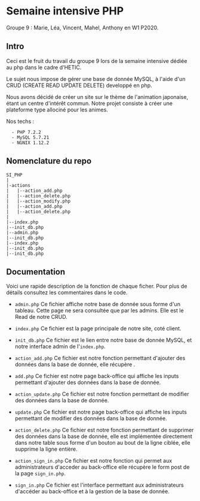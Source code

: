 # Semaine intensive PHP
  Groupe 9 : Marie, Léa, Vincent, Mahel, Anthony en W1 P2020.


## Intro

  Ceci est le fruit du travail du groupe 9 lors de la semaine intensive dédiée au php dans le cadre d'HETIC.

  Le sujet nous impose de gérer une base de donnée MySQL, à l'aide d'un CRUD (CREATE READ UPDATE DELETE) developpé en php.

  Nous avons décidé de créer un site sur le thème de l'animation japonaise, étant un centre d'intérêt commun. Notre projet consiste à créer une plateforme type allociné pour les animes.

  Nos techs :
  
      - PHP 7.2.2
      - MySQL 5.7.21
      - NGNIX 1.12.2


## Nomenclature du repo

  ```
  SI_PHP
  |
  |-actions
  |   |--action_add.php
  |   |--action_delete.php
  |   |--action_modify.php
  |   |--action_add.php
  |   |--action_delete.php
  |   
  |--index.php
  |--init_db.php
  |--admin.php
  |--init_db.php
  |--index.php
  |--init_db.php
  |--init_db.php
  ```


## Documentation

  Voici une rapide description de la fonction de chaque ficher. Pour plus de détails consultez les commentaires dans le code.

  - ```admin.php```
      Ce fichier affiche notre base de donnée sous forme d'un tableau. Cette page ne sera consultée que par les admins. Elle est le Read de notre CRUD.
      
  - ```index.php```
      Ce fichier est la page principale de notre site, coté client.
      
  - ```init_db.php```
      Ce fichier est le lien entre notre base de donnée MySQL, et notre interface admin de l'```index.php```.

  - ```action_add.php```
      Ce fichier est notre fonction permettant d'ajouter des données dans la base de donnée, elle récupère .

  - ```add.php```
      Ce fichier est notre page back-office qui affiche les inputs permettant d'ajouter des données dans la base de donnée.

  - ```action_update.php```
      Ce fichier est notre fonction permettant de modifier des données dans la base de donnée.
      
  - ```update.php```
      Ce fichier est notre page back-office qui affiche les inputs permettant de modifier des données dans la base de donnée.
   
  - ```action_delete.php```
      Ce fichier est notre fonction permettant de supprimer des données dans la base de donnée, elle est implémentée directement dans notre table sous forme d'un bouton au bout de la ligne ciblée, elle supprime la ligne entière.
      
  - ```action_sign_in.php```
      Ce fichier est notre fonction qui permet aux administrateurs d'acceder au back-office elle récupère le form post de la page ```sign_in.php```.
      
  - ```sign_in.php```
      Ce fichier est l'interface permettant aux administrateurs d'accéder au back-office et à la gestion de la base de donnée.
      
  